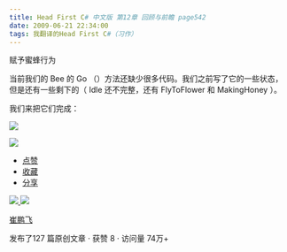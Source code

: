 ```yaml
---
title: Head First C# 中文版 第12章 回顾与前瞻 page542
date: 2009-06-21 22:34:00
tags: 我翻译的Head First C#（习作）
---
```

赋予蜜蜂行为

  

当前我们的  Bee  的  Go  （）方法还缺少很多代码。我们之前写了它的一些状态，但是还有一些剩下的（  Idle  还不完整，还有
FlyToFlower  和  MakingHoney  ）。

  

我们来把它们完成：

  

![](https://p-blog.csdn.net/images/p_blog_csdn_net/cuipengfei1/EntryImages/20090621/2009-06-21_22-10-20.jpg)

![](https://p-blog.csdn.net/images/p_blog_csdn_net/cuipengfei1/EntryImages/20090621/2009-06-21_22-10-50.jpg)

  * [ 点赞  ](javascript:;)
  * [ 收藏  ](javascript:;)
  * [ 分享 ](javascript:;)

[ ![](https://profile.csdnimg.cn/5/2/5/3_cuipengfei1)
![](https://g.csdnimg.cn/static/user-reg-year/1x/11.png)
](https://blog.csdn.net/cuipengfei1)

[ 崔鹏飞 ](https://blog.csdn.net/cuipengfei1)

发布了127 篇原创文章  ·  获赞 8  ·  访问量 74万+

